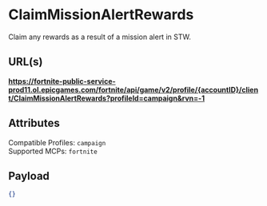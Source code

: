 # ClaimMissionAlertRewards
Claim any rewards as a result of a mission alert in STW.

## URL(s)
**https://fortnite-public-service-prod11.ol.epicgames.com/fortnite/api/game/v2/profile/{accountID}/client/ClaimMissionAlertRewards?profileId=campaign&rvn=-1**

## Attributes
Compatible Profiles: `campaign`  
Supported MCPs: `fortnite`

## Payload
```json
{}
```
